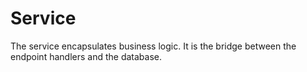 # Service

The service encapsulates business logic. It is the bridge between the endpoint handlers and the database.
